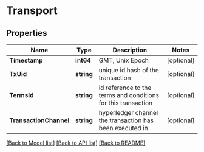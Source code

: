 # Transport

## Properties
Name | Type | Description | Notes
------------ | ------------- | ------------- | -------------
**Timestamp** | **int64** | GMT, Unix Epoch | [optional] 
**TxUid** | **string** | unique id hash of the transaction | [optional] 
**TermsId** | **string** | id reference to the terms and conditions for this transaction | [optional] 
**TransactionChannel** | **string** | hyperledger channel the transaction has been executed in | [optional] 

[[Back to Model list]](../README.md#documentation-for-models) [[Back to API list]](../README.md#documentation-for-api-endpoints) [[Back to README]](../README.md)


